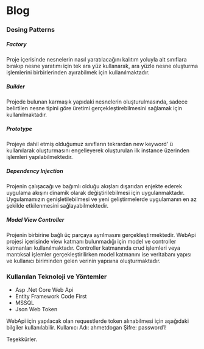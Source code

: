 # Blog
### Desing Patterns
##### Factory
Proje içerisinde nesnelerin nasıl yaratılacağını kalıtım yoluyla alt sınıflara bırakıp nesne yaratımı için tek ara yüz kullanarak, ara yüzle nesne oluşturma işlemlerini birbirlerinden ayırabilmek için kullanılmaktadır.
 
##### Builder
Projede bulunan karmaşık yapıdaki nesnelerin oluşturulmasında, sadece belirtilen nesne tipini göre üretimi gerçekleştirebilmesini sağlamak için kullanılmaktadır.
 
##### Prototype
Projeye dahil etmiş olduğumuz sınıfların tekrardan new keyword' ü kullanılarak oluşturmasını engelleyerek oluşturulan ilk instance üzerinden işlemleri yapılabilmektedir.

##### Dependency Injection
Projenin çalışacağı ve bağımlı olduğu akışları dışarıdan enjekte ederek uygulama akışını dinamik olarak değiştirilebilmesi için uygulanmaktadır. Uygulamamızın genişletilebilmesi ve yeni geliştirmelerde uygulamanın en az şekilde etkilenmesini sağlayabilmektedir.
 
##### Model View Controller
Projenin birbirine bağlı üç parçaya ayrılmasını gerçekleştirmektedir. WebApi projesi içerisinde view katmanı bulunmadığı için model ve controller katmanları kullanılmaktadır. Controller katmanında crud işlemleri veya mantıksal işlemler gerçekleştirilirken model katmanını   ise veritabanı yapısı ve kullanıcı biriminden gelen verinin yapısına oluşturmaktadır.

### Kullanılan Teknoloji ve Yöntemler
- Asp .Net Core Web Api
- Entity Framework Code First
- MSSQL
- Json Web Token

WebApi için yapılacak olan requestlerde token alınabilmesi için aşağıdaki bilgiler kullanılabilir.
Kullanıcı Adı: ahmetdogan
Şifre: password1!

Teşekkürler.
